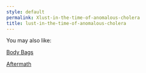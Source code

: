 ```yaml
---
style: default
permalink: Xlust-in-the-time-of-anomalous-cholera
title: lust-in-the-time-of-anomalous-cholera
---
```

You may also like:

[Body Bags](http://scp-wiki.net/body-bags)

[Aftermath](http://scp-wiki.net/aftermath)
